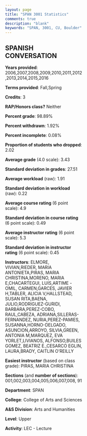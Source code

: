 ```yaml
---
layout: page
title: "SPAN 3001 Statistics"
comments: true
description: "blank"
keywords: "SPAN, 3001, CU, Boulder"
--- 
```

<head>
<script src="https://ajax.googleapis.com/ajax/libs/jquery/2.1.3/jquery.min.js"></script>
<script src="https://dl.dropboxusercontent.com/s/pc42nxpaw1ea4o9/highcharts.js?dl=0"></script>
<!-- <script src="../assets/js/highcharts.js"></script> -->
<style type="text/css">@font-face {
	font-family: "Bebas Neue";
	src: url(https://www.filehosting.org/file/details/544349/BebasNeue%20Regular.otf) format("opentype");
	}
	h1.Bebas { 
		font-family: "Bebas Neue", Verdana, Tahoma;
	}
</style>
</head>
<body>
	<div id="container" style="float: right; width: 45%; height: 88%; margin-left: 2.5%; margin-right: 2.5%;"></div>
	<script language="JavaScript">
		$(document).ready(function() {
		var chart = {type: 'column'};
		var title = {text: 'Grade Distribution'};
		var xAxis = {categories: ['A','B','C','D','F'],crosshair: true};
		var yAxis = {min: 0,title: {text: 'Percentage'}};
		var tooltip = {headerFormat: '<center><b><span style="font-size:20px">{point.key}</span></b></center>',
		               pointFormat: '<td style="padding:0"><b>{point.y:.1f}%</b></td>',
		               footerFormat: '</table>',shared: true,useHTML: true};
		var plotOptions = {column: {pointPadding: 0.0,borderWidth: 0}};  
		var credits = {enabled: false};var series= [{name: 'Percent',data: [55.52,39.74,3.37,0.65,0.72,]}];
		var json = {};
		json.chart = chart;
		json.title = title;
		json.tooltip = tooltip;
		json.xAxis = xAxis;
		json.yAxis = yAxis;  
		json.series = series;
		json.plotOptions = plotOptions;  
		json.credits = credits;
		$('#container').highcharts(json);
	});
	</script>
</body>
			   
## SPANISH CONVERSATION

**Years provided**: 2006,2007,2008,2009,2010,2011,2012,2013,2014,2015,2016

**Terms provided**: Fall,Spring

**Credits**: 3

**RAP/Honors class?** Neither

**Percent grade**: 98.89%

**Percent withdrawn**: 1.92%

**Percent incomplete**: 0.08%

**Proportion of students who dropped**: 2.02

**Average grade** (4.0 scale): 3.43

**Standard deviation in grades**: 27.51

**Average workload** (raw): 1.91

**Standard deviation in workload** (raw): 0.22

**Average course rating** (6 point scale): 4.9

**Standard deviation in course rating** (6 point scale): 0.49

**Average instructor rating** (6 point scale): 5.3

**Standard deviation in instructor rating** (6 point scale): 0.45

**Instructors**: ELMORE, VIVIAN,RIEDER, MARIA ANTONIETA,PIRAS, MARIA CHRISTINA,MORENO, MARIA E,CHACARTEGUI, LUIS,ARTIME -OMIL, CARMEN,GARCES, JAVIER H,TABLER, ALICIA V,HALLSTEAD, SUSAN RITA,BAENA, JULIO,RODRIGUEZ-GURIDI, BARBARA,PEREZ-COBO, RAUL,CABEZA, ADRIANA,SILLERAS-FERNANDEZ, NURIA,PEREZ-PAMIES, SUSANNA,HORNO-DELGADO, ASUNCION,ARROYO, SILVIA,GREEN, ANTONIA M,MARQUEZ, EVA YORLET,LIVIANOS, ALFONSO,BUILES GOMEZ, BEATRIZ E.,CESARCO EGLIN, LAURA,BRADY, CAITLIN O'REILLY

**Easiest instructor** (based on class grade): PIRAS, MARIA CHRISTINA

**Sections** (and **number of sections**): 001,002,003,004,005,006,007,008, 91

**Department**: SPAN

**College**: College of Arts and Sciences

**A&S Division**: Arts and Humanities

**Level**: Upper

**Activity**: LEC - Lecture